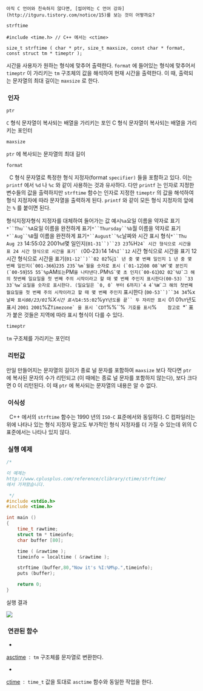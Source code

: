 


```warning
아직 C 언어와 친숙하지 않다면, [씹어먹는 C 언어 강좌](http://itguru.tistory.com/notice/15)를 보는 것이 어떻까요?

```

`strftime`




```info
#include <time.h> // C++ 에서는 <ctime>

size_t strftime ( char * ptr, size_t maxsize, const char * format, const struct tm * timeptr );
```


시간을 사용자가 원하는 형식에 맞추어 출력한다.
`format` 에 들어있는 형식에 맞추어서 `timeptr` 이 가리키는 `tm` 구조체의 값을 해석하여 현재 시간을 출력한다. 이 때, 출력되는 문자열의 최대 길이는 `maxsize` 로 한다.



###  인자




`ptr`

`C` 형식 문자열이 복사되는 배열을 가리키는 포인 C 형식 문자열이 복사되는 배열을 가리키는 포인터

`maxsize`

`ptr` 에 복사되는 문자열의 최대 길이

`format`

  C 형식 문자열로 특정한 형식 지정자(format `specifier)` 들을 포함하고 있다. 이는 `printf` 에서 `%d` 나 `%c` 와 같이 사용하는 것과 유사하다. 다만 `printf` 는 인자로 지정한 변수들의 값을 출력하지만 `strftime` 함수는 인자로 지정한 `timeptr` 의 값을 해석하여 형식 지정자에 따라 문자열을 출력하게 된다. `printf` 와 같이 모든 형식 지정자의 앞에는 `%` 를 붙이면 된다.

형식지정자형식 지정자를 대체하여 들어가는 값
예시`%a`요일 이름을 약자로 표기`*``Thu``%A`요일 이름을 완전하게 표기`*``Thursday``%b`월 이름을 약자로 표기`*``Aug``%B`월 이름을 완전하게 표기`*``August``%c`날짜와 시간 표시 형식`*``Thu Aug 23` 14:55:02 2001`%d`몇 일인지(`01-31``)``23 23`%H``24` 시간 형식으로 시간을 표 24 시간 형식으로 시간을 표기` (``00-23``)``14 14`%I``12` 시간 형식으로 시간을 표기 12 시간 형식으로 시간을 표기(`01-12``)``02 02`%j``1` 년 중 몇 번째 일인지 1 년 중 몇 번째 일인지(`001-366``)``235 235`%m`월을 숫자로 표시 (`01-12``)``08 08`%M`몇 분인지 (`00-59``)``55 55`%p``AM` 또는 `PM` 을 나타낸다.
`PM``%S`몇 초 인지(`00-61``)``02 02`%U`그 해의 첫번째 일요일을 첫 번째 주의 시작이라고 할 때 몇 번째 주인지 표시한다(00-53)
`33 33`%w`요일을 숫자로 표시한다. (일요일은 `0, 0` 부터 6까지)`4 4`%W`그 해의 첫번째 월요일을 첫 번째 주의 시작이라고 할 때 몇 번째 주인지`` 표시한다 (`00-53``)``34 34`%x`날짜 표시`*``08/23/01``%X`시간 표시`*`14:55:02`%y`Y년도를 끝`` 두 자리만 표시
`01 01`%Y`년도 표시
`2001 2001`%Z``Timezone` 을 표시
`CDT``%%``%` 기호를 표시`%`    참고로 `*` 표가 붙은 것들은 지역에 따라 표시 형식이 다를 수 있다.

`timeptr`

`tm` 구조체를 가리키는 포인터




###  리턴값





만일 만들어지는 문자열의 길이가 종료 널 문자를 포함하여 `maxsize` 보다 작다면 `ptr` 에 복사된 문자의 수가 리턴되고 (이 때에는 종료 널 문자를 포함하지 않는다), 보다 크다면 0 이 리턴된다. 이 때 `ptr` 에 복사되는 문자열의 내용은 알 수 없다.




###  이식성




  C++ 에서의 `strftime` 함수는 1990 년의 `ISO-C` 표준에서와 동일하다. C 컴파일러는 위에 나타나 있는 형식 지정자 말고도 부가적인 형식 지정자를 더 가질 수 있는데 위의 C 표준에서는 나타나 있지 않다.



###  실행 예제




```cpp
/*

이 예제는
http://www.cplusplus.com/reference/clibrary/ctime/strftime/
에서 가져왔습니다.

 */
#include <stdio.h>
#include <time.h>

int main ()
{
    time_t rawtime;
    struct tm * timeinfo;
    char buffer [80];

    time ( &rawtime );
    timeinfo = localtime ( &rawtime );

    strftime (buffer,80,"Now it's %I:%M%p.",timeinfo);
    puts (buffer);

    return 0;
}
```


실행 결과


![](http://img1.daumcdn.net/thumb/R1920x0/?fname=http%3A%2F%2Fcfile24.uf.tistory.com%2Fimage%2F111039584D246E6A33FF6E)




###  연관된 함수



* 

 [asctime](http://itguru.tistory.com/116)  :  `tm` 구조체를 문자열로 변환한다.


* 

 [ctime](http://itguru.tistory.com/118)  :  `time_t` 값을 토대로 `asctime` 함수와 동일한 작업을 한다.





